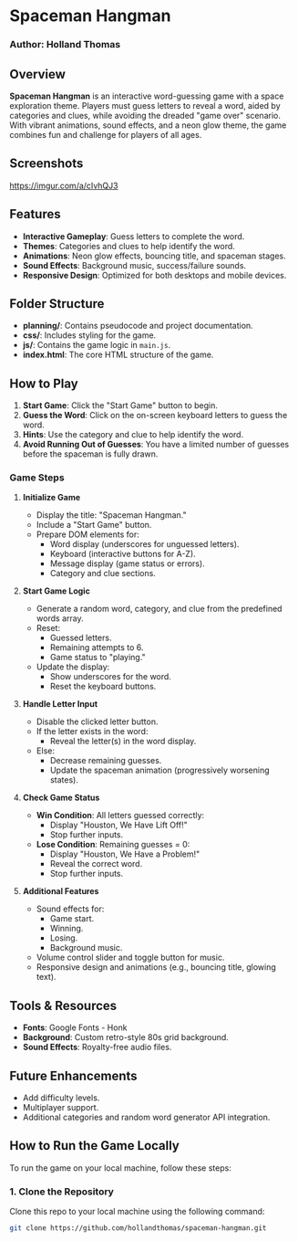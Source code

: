 # Spaceman Hangman
### Author: Holland Thomas  

## Overview
**Spaceman Hangman** is an interactive word-guessing game with a space exploration theme. Players must guess letters to reveal a word, aided by categories and clues, while avoiding the dreaded "game over" scenario. With vibrant animations, sound effects, and a neon glow theme, the game combines fun and challenge for players of all ages.

## Screenshots
https://imgur.com/a/cIvhQJ3


## Features
- **Interactive Gameplay**: Guess letters to complete the word.
- **Themes**: Categories and clues to help identify the word.
- **Animations**: Neon glow effects, bouncing title, and spaceman stages.
- **Sound Effects**: Background music, success/failure sounds.
- **Responsive Design**: Optimized for both desktops and mobile devices.

## Folder Structure
- **planning/**: Contains pseudocode and project documentation.
- **css/**: Includes styling for the game.
- **js/**: Contains the game logic in `main.js`.
- **index.html**: The core HTML structure of the game.

## How to Play
1. **Start Game**: Click the "Start Game" button to begin.
2. **Guess the Word**: Click on the on-screen keyboard letters to guess the word.
3. **Hints**: Use the category and clue to help identify the word.
4. **Avoid Running Out of Guesses**: You have a limited number of guesses before the spaceman is fully drawn.

### Game Steps

1. **Initialize Game**
   - Display the title: "Spaceman Hangman."
   - Include a "Start Game" button.
   - Prepare DOM elements for:
     - Word display (underscores for unguessed letters).
     - Keyboard (interactive buttons for A-Z).
     - Message display (game status or errors).
     - Category and clue sections.

2. **Start Game Logic**
   - Generate a random word, category, and clue from the predefined words array.
   - Reset:
     - Guessed letters.
     - Remaining attempts to 6.
     - Game status to "playing."
   - Update the display:
     - Show underscores for the word.
     - Reset the keyboard buttons.

3. **Handle Letter Input**
   - Disable the clicked letter button.
   - If the letter exists in the word:
     - Reveal the letter(s) in the word display.
   - Else:
     - Decrease remaining guesses.
     - Update the spaceman animation (progressively worsening states).

4. **Check Game Status**
   - **Win Condition**: All letters guessed correctly:
     - Display "Houston, We Have Lift Off!"
     - Stop further inputs.
   - **Lose Condition**: Remaining guesses = 0:
     - Display "Houston, We Have a Problem!"
     - Reveal the correct word.
     - Stop further inputs.

5. **Additional Features**
   - Sound effects for:
     - Game start.
     - Winning.
     - Losing.
     - Background music.
   - Volume control slider and toggle button for music.
   - Responsive design and animations (e.g., bouncing title, glowing text).

## Tools & Resources
- **Fonts**: Google Fonts - Honk
- **Background**: Custom retro-style 80s grid background.
- **Sound Effects**: Royalty-free audio files.

## Future Enhancements
- Add difficulty levels.
- Multiplayer support.
- Additional categories and random word generator API integration.

## How to Run the Game Locally
To run the game on your local machine, follow these steps:

### 1. Clone the Repository
Clone this repo to your local machine using the following command:

```bash
git clone https://github.com/hollandthomas/spaceman-hangman.git
